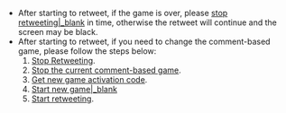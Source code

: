 <div class="mk-hint">

- After starting to retweet, if the game is over, please [stop retweeting\|_blank](!ZegoMiniGameEngine-Live_streaming_games_on_mobile#stopPublish) in time, otherwise the retweet will continue and the screen may be black.
- After starting to retweet, if you need to change the comment-based game, please follow the steps below:
     1. [Stop Retweeting](!ZegoMiniGameEngine-Live_streaming_games_on_mobile#stopPublish).
     2. [Stop the current comment-based game](!ZegoMiniGameEngine-Live_streaming_games_on_mobile#stopGame).
     3. [Get new game activation code](!ZegoMiniGameEngine-Live_streaming_games_on_mobile#getGameCode).
     4. [Start new game\|_blank](!ZegoMiniGameEngine-Live_streaming_games_on_mobile#startCloudGame)
     4. [Start retweeting](!ZegoMiniGameEngine-Live_streaming_games_on_mobile#startCloudGame).
</div>


